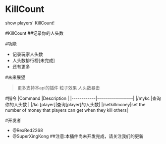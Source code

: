 # KillCount
show players' KillCount!

#KillCount
##记录你的人头数

#功能
- 记录玩家人头数
- 人头数排行榜[未完成]
- 还有更多

#未来展望
>更多支持本api的插件
>粒子效果
>人头数暴击

#指令
|Command     |Description       |
|------------|------------------|
|/mykc       |查询你的人头数      |
|/kc [player]|查询[player]的人头数|
|/setkillmoney|set the number of money that players can get when they kill others|

#开发者
- @RexRed2268
- @SuperXingKong
##注意:本插件尚未开发完成，请关注我们的更新
